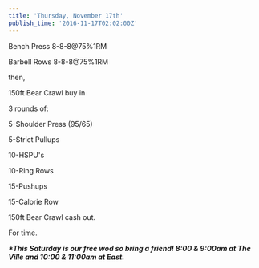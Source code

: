 ```yaml
---
title: 'Thursday, November 17th'
publish_time: '2016-11-17T02:02:00Z'
---
```


Bench Press 8-8-8\@75%1RM

Barbell Rows 8-8-8\@75%1RM

then,

150ft Bear Crawl buy in

3 rounds of:

5-Shoulder Press (95/65)

5-Strict Pullups

10-HSPU's

10-Ring Rows

15-Pushups

15-Calorie Row

150ft Bear Crawl cash out.

For time.

***\*This Saturday is our free wod so bring a friend! 8:00 & 9:00am at
The Ville and 10:00 & 11:00am at East.***

